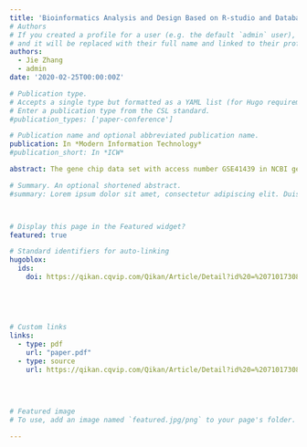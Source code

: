 ```yaml
---
title: 'Bioinformatics Analysis and Design Based on R-studio and Databases'
# Authors
# If you created a profile for a user (e.g. the default `admin` user), write the username (folder name) here
# and it will be replaced with their full name and linked to their profile.
authors:
  - Jie Zhang
  - admin
date: '2020-02-25T00:00:00Z'

# Publication type.
# Accepts a single type but formatted as a YAML list (for Hugo requirements).
# Enter a publication type from the CSL standard.
#publication_types: ['paper-conference']

# Publication name and optional abbreviated publication name.
publication: In *Modern Information Technology*
#publication_short: In *ICW*

abstract: The gene chip data set with access number GSE41439 in NCBI gene expression profile database is selected as the analysis object. Firstly，the differential expression genes are screened by R-studio and the clustering heat map is drawn，then the differential genes are uploaded to DAVID database for GO function and KEGG pathway enrichment analysis，and then the protein interaction network is constructed by using STRING database，and can be seen by using Cytoscape software to observe the relationship between protein and protein directly. Four key genes，PIK3R1，GNAS，GNAL and GNG4，were screened out by protein interaction network，which can be further discussed. This method is suitable for the research of many kinds of gene chips，and has good generalization. It can be applied to the disease-related gene chips，which can provide some help for medical diagnosis and precise treatment.

# Summary. An optional shortened abstract.
#summary: Lorem ipsum dolor sit amet, consectetur adipiscing elit. Duis posuere tellus ac convallis placerat. Proin tincidunt magna sed ex sollicitudin condimentum.



# Display this page in the Featured widget?
featured: true

# Standard identifiers for auto-linking
hugoblox:
  ids:
    doi: https://qikan.cqvip.com/Qikan/Article/Detail?id%20=%207101730810
        
        
        
             

# Custom links
links:
  - type: pdf
    url: "paper.pdf"
  - type: source
    url: https://qikan.cqvip.com/Qikan/Article/Detail?id%20=%207101730810        
        
        
        

# Featured image
# To use, add an image named `featured.jpg/png` to your page's folder.

---
```



